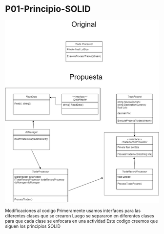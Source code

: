 # P01-Principio-SOLID
![diagrama](diagrama1.png)

Modificaciones al codigo
Primeramente usamos interfaces para las diferentes clases que se crearon
Luego se separaron en diferentes clases para que cada clase se enfocara en una actividad
Este codigo creemos que siguen los principios SOLID
